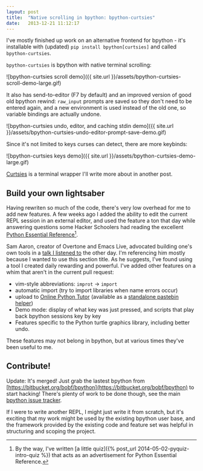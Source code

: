 ```yaml
---
layout: post
title:  "Native scrolling in bpython: bpython-curtsies"
date:   2013-12-21 11:12:17
---
```


I've mostly finished up work on an alternative frontend for bpython - it's
installable with (updated) `pip install bpython[curtsies]`
and called `bpython-curtsies`.

`bpython-curtsies` is bpython with native terminal scrolling:

![bpython-curtsies scroll demo]({{ site.url }}/assets/bpython-curtsies-scroll-demo-large.gif)

It also has send-to-editor (F7 by default) and an improved version of
good old bpython rewind: `raw_input` prompts are saved so they don't need
to be entered again, and a new environment is used instead of the old one,
so variable bindings are actually undone.

![bpython-curtsies undo, editor, and caching stdin demo]({{ site.url }}/assets/bpython-curtsies-undo-editor-prompt-save-demo.gif)

Since it's not limited to keys curses can detect, there are more keybinds:

![bpython-curtsies keys demo]({{ site.url }}/assets/bpython-curtsies-demo-large.gif)

[Curtsies](https://github.com/thomasballinger/curtsies) is a terminal wrapper I'll write more about in another
post.

Build your own lightsaber
-------------------------

Having rewriten so much of the code, there's very low overhead for me to add new
features. A few weeks ago I added the ability to edit the current REPL session in an
external editor, and used the feature a ton that day while answering questions
some Hacker Schoolers had reading the excellent
[Python Essential Reference](http://www.amazon.com/Python-Essential-Reference-4th-Edition/dp/0672329786)[^1].

Sam Aaron, creator of Overtone and Emacs Live, advocated building one's own tools in a [talk I listened to](http://www.infoq.com/presentations/Live-Programming) the other day.
I'm referencing him mostly because I wanted to use this section title.
As he suggests, I've found using a tool I created daily rewarding and powerful.
I've added other features on a whim that aren't in the current pull request:

* vim-style abbreviations: `improt` -> `import`
* automatic import (try to import libraries when name errors occur)
* upload to [Online Python Tutor](http://pythontutor.com/) (available as a [standalone pastebin helper](https://gist.github.com/thomasballinger/8106585))
* Demo mode: display of what key was just pressed, and scripts that
  play back bpython sessions key by key
* Features specific to the Python turtle graphics library, including better
  undo.

These features may not belong in bpython, but at various times they've been
useful to me.

Contribute!
-----------

Update: It's merged! Just grab the lastest bpython from
[https://bitbucket.org/bobf/bpython](https://bitbucket.org/bobf/bpython)
to start hacking! There's plenty of work to be done though, see the main
[bpython issue
tracker](https://bitbucket.org/bobf/bpython/issues?status=new&status=open).

If I were to write another REPL, I might just write it from scratch, but it's exciting that
my work might be used by the existing bpython user base, and the framework
provided by the existing code and feature set was
helpful in structuring and scoping the project.

[^1]: By the way, I've written [a little quiz]({% post_url 2014-05-02-pyquiz-intro-quiz %})
    that acts as an advertisement for Python Essential Reference.
